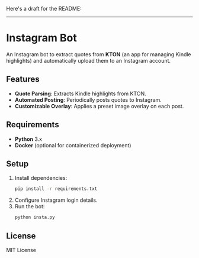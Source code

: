 Here's a draft for the README:

---

# Instagram Bot

An Instagram bot to extract quotes from **KTON** (an app for managing Kindle highlights) and automatically upload them to an Instagram account.

## Features

- **Quote Parsing**: Extracts Kindle highlights from KTON.
- **Automated Posting**: Periodically posts quotes to Instagram.
- **Customizable Overlay**: Applies a preset image overlay on each post.

## Requirements

- **Python** 3.x
- **Docker** (optional for containerized deployment)

## Setup

1. Install dependencies:
   ```bash
   pip install -r requirements.txt
   ```
2. Configure Instagram login details.
3. Run the bot:
   ```bash
   python insta.py
   ```

## License

MIT License
